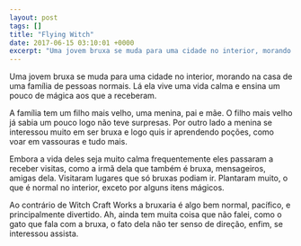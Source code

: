 ```yaml
---
layout: post
tags: []
title: "Flying Witch"
date: 2017-06-15 03:10:01 +0000
excerpt: "Uma jovem bruxa se muda para uma cidade no interior, morando na casa de uma família de pessoas normais. Lá ela vive uma vida calma e ensina..."
---
```


Uma jovem bruxa se muda para uma cidade no interior, morando na casa de uma família de pessoas normais. Lá ela vive uma vida calma e ensina um pouco de mágica aos que a receberam.

A família tem um filho mais velho, uma menina, pai e mãe. O filho mais velho já sabia um pouco logo não teve surpresas. Por outro lado a menina se interessou muito em ser bruxa e logo quis ir aprendendo poções, como voar em vassouras e tudo mais.

Embora a vida deles seja muito calma frequentemente eles passaram a receber visitas, como a irmã dela que também é bruxa, mensageiros, amigas dela. Visitaram lugares que só bruxas podiam ir. Plantaram muito, o que é normal no interior, exceto por alguns itens mágicos.

Ao contrário de Witch Craft Works a bruxaria é algo bem normal, pacífico, e principalmente divertido. Ah, ainda tem muita coisa que não falei, como o gato que fala com a bruxa, o fato dela não ter senso de direção, enfim, se interessou assista.